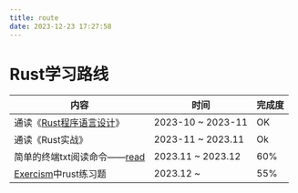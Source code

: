 ```yaml
---
title: route
date: 2023-12-23 17:27:58
---
```


# Rust学习路线
| 内容 | 时间 | 完成度 |
| --- | --- | --- |
| 通读《[Rust程序语言设计](https://kaisery.github.io/trpl-zh-cn/)》 | 2023-10 ~ 2023-11 | OK |
| 通读《Rust实战》 | 2023-11 ~ 2023.11 | Ok |
| 简单的终端txt阅读命令——[read](https://github.com/StudyRecording/read) | 2023.11 ~ 2023.12 | 60% |
| [Exercism](https://exercism.org/profiles/StudyRecording)中rust练习题 | 2023.12 ~ | 55% |  
